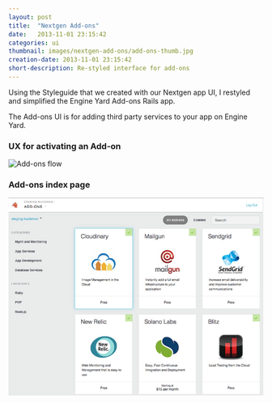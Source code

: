 ```yaml
---
layout: post
title:  "Nextgen Add-ons"
date:   2013-11-01 23:15:42
categories: ui
thumbnail: images/nextgen-add-ons/add-ons-thumb.jpg
creation-date: 2013-11-01 23:15:42
short-description: Re-styled interface for add-ons
---
```


Using the Styleguide that we created with our Nextgen app UI, I restyled and simplified the Engine Yard Add-ons Rails app.

The Add-ons UI is for adding third party services to your app on Engine Yard.

### UX for activating an Add-on
<img src="{{ site.baseurl}}/images/nextgen-add-ons/flow.gif" alt="Add-ons flow" style="width: 800px;"/>

### Add-ons index page
![Nextgen addons index](/images/nextgen-add-ons/add-ons-index.jpg)

<!--
I also did some styling to the admin interface that our partners use to manage their integration.

![Add-ons partner portal](/images/nextgen-add-ons/partner-portal.jpg)
-->
